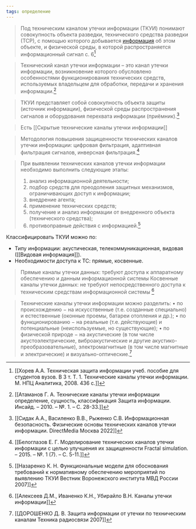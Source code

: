 ```yaml
---
tags: определение
---
```


>Под техническим каналом утечки информации (ТКУИ) понимают совокупность объекта разведки, технического средства разведки (ТСР), с помощью которого добывается [информация](Информация.md) об этом объекте, и физической среды, в которой распространяется информационный сигнал
>с. 6[^1]

[^1]:[[Хорев А.А. Техническая защита информации учеб. пособие для студентов вузов. В 3 т. Т. 1. Технические каналы утечки информации. М. НПЦ Аналитика, 2008. 436 с.]]

>Технический канал утечки информации – это канал утечки информации, возникновение которого обусловлено особенностями функционирования технических средств, используемых владельцем для обработки, передачи и хранения информации.[^2]


[^2]:[[Атаманов Г. А. Технические каналы утечки информации определение, сущность, классификация Защита информации. Инсайд. – 2010. – №. 1. – С. 28-33.]]

>ТКУИ представляет собой совокупность объекта защиты (источник информации), физической среды распространения сигналов и оборудования перехвата информации (приёмник).[^6]

[^6]:[[Сидак А.А., Василенко В.В., Рыженко С.В. Информационная безопасность. Физические основы технических каналов утечки информации. DirectMedia Москва 2022]]

>Есть [[Cкрытые технические каналы утечки информации]]

>Методология повышения защищенности технических каналов утечки информации: цифровая фильтрация, адаптивная фильтрация сигналов, инверсная фильтрация.[^3]

[^3]:[[Белоглазов Е. Г. Моделирование технических каналов утечки информации с целью улучшения их защищенности Fractal simulation. – 2015. – №. 1 (7). – С. 5-11.]]

>При выявлении технических каналов утечки информации необходимо выполнить следующие этапы:
>1) анализ информационной деятельности; 
>2) подбор средств для преодоления защитных механизмов, ограничивающих доступ к информации; 
>3) внедрение агента;
>4) применение технических средств; 
>5) получение и анализ информации от внедренного объекта (технического средства);
>6) противоправные действия с информацией.[^4]

Классифицировать ТКУИ можно по:
- Типу информации: акустическая, телекоммуникационная, видовая ([[Видовая информация]]).
- Необходимости доступа к ТС: прямые, косвенные. 
>Прямые каналы утечки данных: требуют доступа к аппаратному обеспечению и данным информационной системы
>Косвенные каналы утечки данных: не требуют непосредственного доступа к техническим средствам информационной системы [^5]

>Технические каналы утечки информации можно разделить: 
>• по происхождению − на искусственные (т.е. созданные специально) и естественные (оконные проемы, батареи отопления и др.); 
>• по функционированию − на реальные (т.е. действующие) и потенциальные (неиспользуемые, но существующие);
>• по физической природе − на акустические (в том числе акустоэлектрические, виброакустические и другие акустико-преобразовательные), электромагнитные (в том числе магнитные и электрические) и визуально-оптические.[^7]

[^4]:[[Назаренко К. Н. Функциональные модели для обоснования требований к нормативному обеспечению мероприятий по выявлению ТКУИ Вестник Воронежского института МВД России 2007]]

[^5]:[[Алексеев Д.М., Иваненко К.Н., Убирайло В.Н. Каналы утечки информации]]
[^7]:[[ДОРОШЕНКО Д. В. Защита информации от утечки по техническим каналам Техника радиосвязи 2007]]